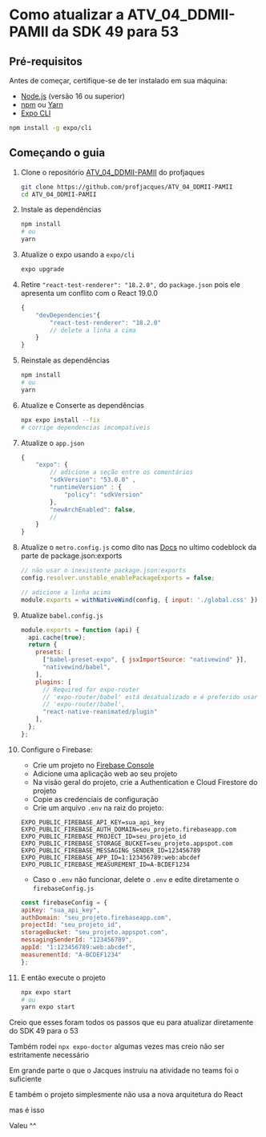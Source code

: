 # Como atualizar a ATV_04_DDMII-PAMII da SDK 49 para 53

## Pré-requisitos

Antes de começar, certifique-se de ter instalado em sua máquina:

- [Node.js](https://nodejs.org/) (versão 16 ou superior)
- [npm](https://www.npmjs.com/) ou [Yarn](https://yarnpkg.com/)
- [Expo CLI](https://docs.expo.dev/get-started/installation/)

```bash
npm install -g expo/cli
```

## Começando o guia

1. Clone o repositório [ATV_04_DDMII-PAMII](https://github.com/profjacques/ATV_04_DDMII-PAMII) do profjaques

    ```bash
    git clone https://github.com/profjacques/ATV_04_DDMII-PAMII
    cd ATV_04_DDMII-PAMII
    ```

2. Instale as dependências

    ```bash
    npm install
    # ou
    yarn
    ```

3. Atualize o expo usando a `expo/cli`

    ```bash
    expo upgrade
    ```

4. Retire `"react-test-renderer": "18.2.0",` do `package.json` pois ele apresenta um conflito com o React 19.0.0

    ```js
    {
        "devDependencies"{
            "react-test-renderer": "18.2.0"
            // delete a linha a cima
        }
    }
    ```

5. Reinstale as dependências

    ```bash
    npm install
    # ou
    yarn
    ```

6. Atualize e Conserte as dependências

    ```bash
    npx expo install --fix
    # corrige dependencias imcompativeis
    ```

7. Atualize o `app.json`

    ```js
    {
        "expo": {
            // adicione a seção entre os comentários
            "sdkVersion": "53.0.0" , 
            "runtimeVersion" : {
                "policy": "sdkVersion"
            },
            "newArchEnabled": false,
            // 
        }
    }
    ```

8. Atualize o `metro.config.js` como dito nas [Docs](https://docs.expo.dev/versions/v53.0.0/config/metro/#packagejsonexports) no ultimo codeblock da parte de package.json:exports

    ```js
    // não usar o inexistente package.json:exports
    config.resolver.unstable_enablePackageExports = false;

    // adicione a linha acima
    module.exports = withNativeWind(config, { input: './global.css' })
    ```

9. Atualize `babel.config.js`

    ```js
    module.exports = function (api) {
      api.cache(true);
      return {
        presets: [
          ["babel-preset-expo", { jsxImportSource: "nativewind" }],
          "nativewind/babel",
        ],
        plugins: [
          // Required for expo-router
          // 'expo-router/babel' está desatualizado e é preferido usar "babel-preset-expo"
          // 'expo-router/babel',
          "react-native-reanimated/plugin"
        ],
      };
    };
    ```

10. Configure o Firebase:

    - Crie um projeto no [Firebase Console](https://console.firebase.google.com/)
    - Adicione uma aplicação web ao seu projeto
    - Na visão geral do projeto, crie a Authentication e Cloud Firestore do projeto
    - Copie as credenciais de configuração
    - Crie um arquivo `.env` na raiz do projeto:

    ```.env
    EXPO_PUBLIC_FIREBASE_API_KEY=sua_api_key
    EXPO_PUBLIC_FIREBASE_AUTH_DOMAIN=seu_projeto.firebaseapp.com
    EXPO_PUBLIC_FIREBASE_PROJECT_ID=seu_projeto_id
    EXPO_PUBLIC_FIREBASE_STORAGE_BUCKET=seu_projeto.appspot.com
    EXPO_PUBLIC_FIREBASE_MESSAGING_SENDER_ID=123456789
    EXPO_PUBLIC_FIREBASE_APP_ID=1:123456789:web:abcdef
    EXPO_PUBLIC_FIREBASE_MEASUREMENT_ID=A-BCDEF1234
    ```

    - Caso o `.env` não funcionar, delete o `.env` e edite diretamente o `firebaseConfig.js`

    ```js
    const firebaseConfig = {
    apiKey: "sua_api_key",
    authDomain: "seu_projeto.firebaseapp.com",
    projectId: "seu_projeto_id",
    storageBucket: "seu_projeto.appspot.com",
    messagingSenderId: "123456789",
    appId: "1:123456789:web:abcdef",
    measurementId: "A-BCDEF1234"
    };
    ```

11. E então execute o projeto

    ```bash
    npx expo start
    # ou
    yarn expo start
    ```


Creio que esses foram todos os passos que eu para atualizar diretamente do SDK 49 para o 53

Também rodei `npx expo-doctor` algumas vezes mas creio não ser estritamente necessário

Em grande parte o que o Jacques instruiu na atividade no teams foi o suficiente

E também o projeto simplesmente não usa a nova arquitetura do React

mas é isso

Valeu ^^
